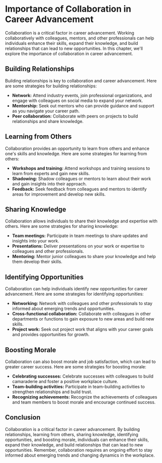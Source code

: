 Importance of Collaboration in Career Advancement
==================================================================================================

Collaboration is a critical factor in career advancement. Working collaboratively with colleagues, mentors, and other professionals can help individuals enhance their skills, expand their knowledge, and build relationships that can lead to new opportunities. In this chapter, we'll explore the importance of collaboration in career advancement.

Building Relationships
----------------------

Building relationships is key to collaboration and career advancement. Here are some strategies for building relationships:

* **Network:** Attend industry events, join professional organizations, and engage with colleagues on social media to expand your network.
* **Mentorship:** Seek out mentors who can provide guidance and support as you navigate your career path.
* **Peer collaboration:** Collaborate with peers on projects to build relationships and share knowledge.

Learning from Others
--------------------

Collaboration provides an opportunity to learn from others and enhance one's skills and knowledge. Here are some strategies for learning from others:

* **Workshops and training:** Attend workshops and training sessions to learn from experts and gain new skills.
* **Shadowing:** Shadow colleagues or mentors to learn about their work and gain insights into their approach.
* **Feedback:** Seek feedback from colleagues and mentors to identify areas for improvement and develop new skills.

Sharing Knowledge
-----------------

Collaboration allows individuals to share their knowledge and expertise with others. Here are some strategies for sharing knowledge:

* **Team meetings:** Participate in team meetings to share updates and insights into your work.
* **Presentations:** Deliver presentations on your work or expertise to colleagues and other professionals.
* **Mentoring:** Mentor junior colleagues to share your knowledge and help them develop their skills.

Identifying Opportunities
-------------------------

Collaboration can help individuals identify new opportunities for career advancement. Here are some strategies for identifying opportunities:

* **Networking:** Network with colleagues and other professionals to stay informed about emerging trends and opportunities.
* **Cross-functional collaboration:** Collaborate with colleagues in other departments or functions to gain exposure to new areas and build new skills.
* **Project work:** Seek out project work that aligns with your career goals and provides opportunities for growth.

Boosting Morale
---------------

Collaboration can also boost morale and job satisfaction, which can lead to greater career success. Here are some strategies for boosting morale:

* **Celebrating successes:** Celebrate successes with colleagues to build camaraderie and foster a positive workplace culture.
* **Team-building activities:** Participate in team-building activities to strengthen relationships and build trust.
* **Recognizing achievements:** Recognize the achievements of colleagues and team members to boost morale and encourage continued success.

Conclusion
----------

Collaboration is a critical factor in career advancement. By building relationships, learning from others, sharing knowledge, identifying opportunities, and boosting morale, individuals can enhance their skills, expand their knowledge, and build relationships that can lead to new opportunities. Remember, collaboration requires an ongoing effort to stay informed about emerging trends and changing dynamics in the workplace.
